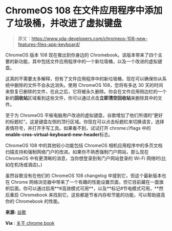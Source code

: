 # ChromeOS 108 在文件应用程序中添加了垃圾桶，并改进了虚拟键盘

> 原文：<https://www.xda-developers.com/chromeos-108-new-features-files-app-keyboard/>

ChromeOS 版本 108 现在推出到你身边的 Chromebook。该版本带来了四个主要的新功能，其中包括文件应用程序中的一个新垃圾桶，以及一个改进的虚拟键盘。

这真的不需要太多解释，但有了文件应用程序中的新垃圾桶，现在可以确保你从系统中删除的文件不会永远消失。使用 ChromeOS 108，您将有多达 30 天的时间来恢复已删除的文件，在此之后，它将被永久删除。你会在文件应用侧边栏的一个新的**回收站**区域看到这些文件，你可以通过点击**立即清空回收站**来删除其中的文件。

至于为 ChromeOS 平板电脑用户改进的虚拟键盘，谷歌增加了他们所谓的“更好的标题栏”。这是键盘左侧的顶行区域。你现在可以点击标题栏来切换语言，选择表情符号，并打开手写工具。如果看不到，试试打开 chrome://flags 中的**enable-cros-virtual-keyboard-new-header**标志。

ChromeOS 108 中的其他较小功能包括 ChromeOS 相机应用程序中的多页文档扫描支持和强制网络门户的改进。如果你不熟悉强制门户网站，那么现在 ChromeOS 中有更清晰的消息，当你想登录到有门户网站登录的 Wi-Fi 网络时(比如在机场或酒店)。)

虽然谷歌没有在他们的 ChromeOS 108 changelog 中提到它，但这个最新版本也在 Chrome 网络浏览器中带来了一个有趣的性能设置页面，但它目前藏在一面旗帜后面。你可以通过启用**#高效模式可用**，以及**标记#节电模式可用，**然后重启 Chromebook 来找到它。这些都是节省内存和节能的功能，可以帮助提高你的 Chromebook 的性能。

**来源:** [谷歌](https://support.google.com/chromebook/thread/191518246?hl=en)

**Via** : [关于 chrome book](https://www.aboutchromebooks.com/news/chromeos-108-release-adds-5-new-features-to-chromebooks/)